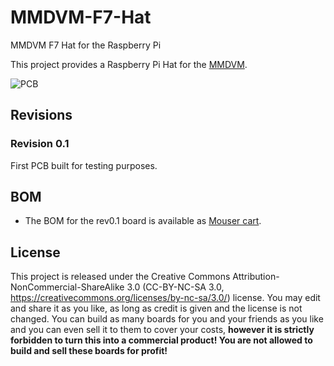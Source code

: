 # MMDVM-F7-Hat
MMDVM F7 Hat for the Raspberry Pi

This project provides a Raspberry Pi Hat for the [MMDVM](https://github.com/g4klx/MMDVM).

![PCB](http://gitlab.df2et.de:8088/df2et/MMDVM-F7-Hat/raw/master/MMDVM_Hat.png)

## Revisions

### Revision 0.1
First PCB built for testing purposes.

## BOM
* The BOM for the rev0.1 board is available as [Mouser cart](https://www.mouser.com/ProjectManager/ProjectDetail.aspx?AccessID=13f81d64ff).

## License
This project is released under the Creative Commons Attribution-NonCommercial-ShareAlike 3.0 (CC-BY-NC-SA 3.0, https://creativecommons.org/licenses/by-nc-sa/3.0/) license. You may edit and share it as you like, as long as credit is given and the license is not changed. You can build as many boards for you and your friends as you like and you can even sell it to them to cover your costs, **however it is strictly forbidden to turn this into a commercial product! You are not allowed to build and sell these boards for profit!**

